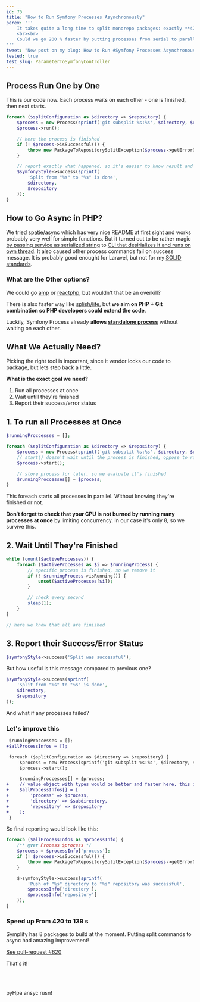 ```yaml
---
id: 75
title: "How to Run Symfony Processes Asynchronously"
perex: '''
    It takes quite a long time to split monorepo packages: exactly **420 s for 8 packages** of Symplify.
    <br><br>
    Could we go 200 % faster by putting processes from serial to parallel?
'''
tweet: "New post on my blog: How to Run #Symfony Processes Asynchronously #async"
tested: true
test_slug: ParameterToSymfonyController
---
```


## Process Run One by One

This is our code now. Each process waits on each other - one is finished, then next starts.

```php
foreach ($splitConfiguration as $directory => $repository) {
	$process = new Process(sprintf('git subsplit %s:%s', $directory, $repository));
	$process->run();

	// here the process is finished
	if (! $process->isSuccessful()) {
		throw new PackageToRepositorySplitException($process->getErrorOutput());
	}

	// report exactly what happened, so it's easier to know result and debug 
	$symfonyStyle->success(sprintf(
		'Split from "%s" to "%s" is done',
		$directory,
		$repository
	));
}
```

## How to Go Async in PHP?

We tried [spatie/async](https://github.com/spatie/async) which has very nice README at first sight and works probably very well for simple functions. But it turned out to be rather magic [by passing service as serialized string](https://github.com/spatie/async/blob/master/src/Runtime/ParentRuntime.php) to [CLI that desirializes it and runs on own thread](https://github.com/spatie/async/blob/master/src/Runtime/ChildRuntime.php). It also caused other process commands fail on success message. It is probably good enought for Laravel, but not for my [SOLID standards](https://github.com/jupeter/clean-code-php#solid).


### What are the Other options?

We could go [amp](https://github.com/amphp/amp) or [reactphp](https://reactphp.org/), but wouldn't that be an overkill?

There is also faster way like [splish/lite](https://github.com/splitsh/lite), but **we aim on PHP + Git combination so PHP developers could extend the code**.

Luckily, Symfony Process already **allows [standalone process](http://symfony.com/doc/current/components/process.html#running-processes-asynchronously)** without waiting on each other.

## What We Actually Need?

Picking the right tool is important, since it vendor locks our code to package, but lets step back a little. 

**What is the exact goal we need?**

1. Run all processes at once
2. Wait untill they're finished
3. Report their success/error status

## 1. To run all Processes at Once

```php
$runningProccesses = [];

foreach ($splitConfiguration as $directory => $repository) {
	$process = new Process(sprintf('git subsplit %s:%s', $directory, $repository));
	// start() doesn't wait until the process is finished, oppose to run() 
	$process->start();

    // store process for later, so we evaluate it's finished
	$runningProccesses[] = $process;
}
```

This foreach starts all processes in parallel. Without knowing they're finished or not. 

**Don't forget to check that your CPU is not burned by running many processes at once** by limiting concurrency. 
In our case it's only 8, so we survive this.

## 2. Wait Until They're Finished

```php
while (count($activeProcesses)) {
	foreach ($activeProcesses as $i => $runningProcess) {
		// specific process is finished, so we remove it
		if (! $runningProcess->isRunning()) {
			unset($activeProcesses[$i]);
		}

        // check every second
        sleep(1);
    }
}

// here we know that all are finished
```

##  3. Report their Success/Error Status

```php
$symfonyStyle->success('Split was successful');
```

But how useful is this message compared to previous one?

```php
$symfonyStyle->success(sprintf(
    'Split from "%s" to "%s" is done',
    $directory,
    $repository
));
```

And what if any processes failed?

### Let's improve this 

```diff
 $runningProccesses = [];
+$allProcessInfos = [];

 foreach ($splitConfiguration as $directory => $repository) {
     $process = new Process(sprintf('git subsplit %s:%s', $directory, $repository));
     $process->start();

	 $runningProccesses[] = $process;
+    // value object with types would be better and faster here, this is just example
+    $allProcessInfos[] = [
+        'process' => $process,
+        'directory' => $subdirectory,
+        'repository' => $repository
+    ];
 }
```

So final reporting would look like this:

```php
foreach ($allProcessInfos as $processInfo) {
	/** @var Process $process */
	$process = $processInfo['process'];
    if (! $process->isSuccessful()) {
        throw new PackageToRepositorySplitException($process->getErrorOutput());
    }

    $>symfonyStyle->success(sprintf(
        'Push of "%s" directory to "%s" repository was successful',
        $processInfo['directory'],
        $processInfo['repository']
    ));
}
```


### Speed up From 420 to 139 s

Symplify has 8 packages to build at the moment. Putting split commands to async had amazing improvement!

<a href="https://github.com/Symplify/Symplify/pull/620" class="btn btn-dark btn-sm">
    <em class="fa fa-github fa-fw"></em>
    See pull-request #620
</a>



That's it!

<br><br>

pyHpa ansyc rusn!

